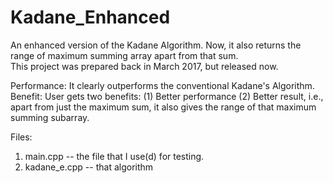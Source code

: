 # Kadane_Enhanced
An enhanced version of the Kadane Algorithm. Now, it also returns the range of maximum summing array apart from that sum.  
This project was prepared back in March 2017, but released now.  
  
Performance:
  It clearly outperforms the conventional Kadane's Algorithm.
Benefit:
  User gets two benefits: (1) Better performance (2) Better result, i.e., apart from just the maximum sum, it also gives the range of that maximum summing subarray.  
    
Files:
  1) main.cpp -- the file that I use(d) for testing.
  2) kadane_e.cpp -- that algorithm
